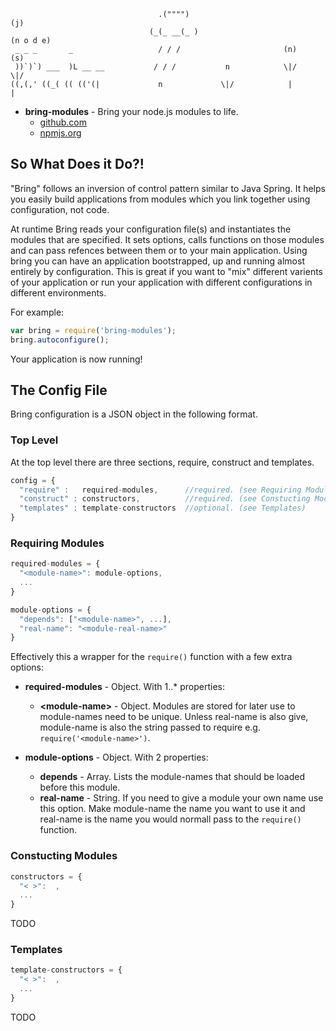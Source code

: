 ```
                                 .("""")                                      (j)
                               (_(_ __(_ )                                 (n o d e)
 _ _ _       _                   / / /                       (n)              (s)
 ))`)`) ___  )L __ __           / / /           n            \|/              \|/
((,(,' ((_( (( (('(|             n             \|/            |                |
```

* __bring-modules__ - Bring your node.js modules to life.
    * [github.com](https://github.com/aogriffiths/node-wtr-bring-modules)
    * [npmjs.org](https://npmjs.org/package/bring-modules)
        
So What Does it Do?!
--------------------

"Bring" follows an inversion of control pattern similar to Java Spring.
It helps you easily build applications from modules which you link together using 
configuration, not code.

At runtime Bring reads your configuration file(s) and instantiates the modules that are
specified. It sets options, calls functions on those modules and can pass refences 
between them or to your main application. Using bring you can have an application
bootstrapped, up and running almost entirely by configuration. This is great if you want to 
"mix" different varients of your application or run your application with different 
configurations in different environments.

For example:

````js
var bring = require('bring-modules');
bring.autoconfigure();
````

Your application is now running! 


The Config File
---------------

Bring configuration is a JSON object in the following format.

### Top Level

At the top level there are three sections, require, construct and templates.

````js
config = {
  "require" :   required-modules,      //required. (see Requiring Modules)
  "construct" : constructors,          //required. (see Constucting Modules)
  "templates" : template-constructors  //optional. (see Templates)
}
````

### Requiring Modules

````js
required-modules = {
  "<module-name>": module-options,
  ...    
}

module-options = {
  "depends": ["<module-name>", ...],
  "real-name": "<module-real-name>"
}
````

Effectively this a wrapper for the `require()` function with a few extra options:

* __required-modules__ - Object. With 1..\* properties:

    * __\<module-name\>__ - Object. Modules are stored for later use to module-names need 
      to be unique. Unless real-name is also give, module-name is also the string passed to 
      require e.g. `require('<module-name>')`.

* __module-options__ - Object. With 2 properties:
    * __depends__ - Array. Lists the module-names that should be loaded before this module. 
    * __real-name__ - String. If you need to give a module your own name use this option. 
      Make module-name the name you want to use it and real-name is the name you would 
      normall pass to the `require()` function.

### Constucting Modules

````js
constructors = {
  "< >":  ,
  ...    
}
````
TODO

### Templates

````js
template-constructors = {
  "< >":  ,
  ...    
}
````

TODO